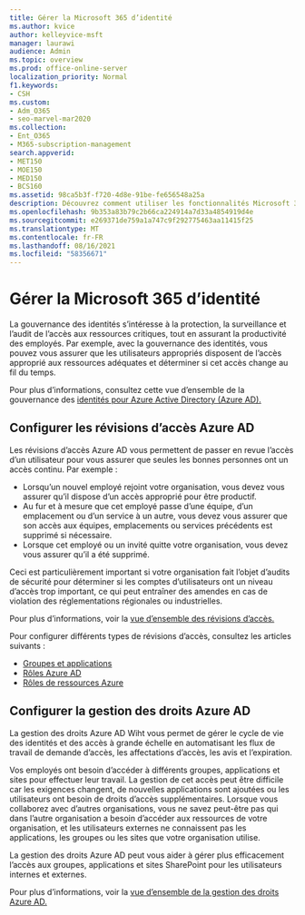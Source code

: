 ```yaml
---
title: Gérer la Microsoft 365 d’identité
ms.author: kvice
author: kelleyvice-msft
manager: laurawi
audience: Admin
ms.topic: overview
ms.prod: office-online-server
localization_priority: Normal
f1.keywords:
- CSH
ms.custom:
- Adm_O365
- seo-marvel-mar2020
ms.collection:
- Ent_O365
- M365-subscription-management
search.appverid:
- MET150
- MOE150
- MED150
- BCS160
ms.assetid: 98ca5b3f-f720-4d8e-91be-fe656548a25a
description: Découvrez comment utiliser les fonctionnalités Microsoft 365 gouvernance des identités.
ms.openlocfilehash: 9b353a83b79c2b66ca224914a7d33a4854919d4e
ms.sourcegitcommit: e269371de759a1a747c9f292775463aa11415f25
ms.translationtype: MT
ms.contentlocale: fr-FR
ms.lasthandoff: 08/16/2021
ms.locfileid: "58356671"
---
```

# <a name="manage-microsoft-365-identity-governance"></a>Gérer la Microsoft 365 d’identité

La gouvernance des identités s’intéresse à la protection, la surveillance et l’audit de l’accès aux ressources critiques, tout en assurant la productivité des employés. Par exemple, avec la gouvernance des identités, vous pouvez vous assurer que les utilisateurs appropriés disposent de l’accès approprié aux ressources adéquates et déterminer si cet accès change au fil du temps.

Pour plus d’informations, consultez cette vue d’ensemble de la gouvernance des [identités pour Azure Active Directory (Azure AD).](/azure/active-directory/governance/identity-governance-overview)

## <a name="set-up-azure-ad-access-reviews"></a>Configurer les révisions d’accès Azure AD

Les révisions d’accès Azure AD vous permettent de passer en revue l’accès d’un utilisateur pour vous assurer que seules les bonnes personnes ont un accès continu. Par exemple :

- Lorsqu’un nouvel employé rejoint votre organisation, vous devez vous assurer qu’il dispose d’un accès approprié pour être productif.
- Au fur et à mesure que cet employé passe d’une équipe, d’un emplacement ou d’un service à un autre, vous devez vous assurer que son accès aux équipes, emplacements ou services précédents est supprimé si nécessaire.
- Lorsque cet employé ou un invité quitte votre organisation, vous devez vous assurer qu’il a été supprimé.

Ceci est particulièrement important si votre organisation fait l’objet d’audits de sécurité pour déterminer si les comptes d’utilisateurs ont un niveau d’accès trop important, ce qui peut entraîner des amendes en cas de violation des réglementations régionales ou industrielles.

Pour plus d’informations, voir la [vue d’ensemble des révisions d’accès.](/azure/active-directory/governance/access-reviews-overview)

Pour configurer différents types de révisions d’accès, consultez les articles suivants :

- [Groupes et applications](/azure/active-directory/governance/create-access-review)
- [Rôles Azure AD](/azure/active-directory/privileged-identity-management/pim-how-to-start-security-review?toc=%2fazure%2factive-directory%2fgovernance%2ftoc.json)
- [Rôles de ressources Azure](/azure/active-directory/privileged-identity-management/pim-resource-roles-start-access-review?toc=%2fazure%2factive-directory%2fgovernance%2ftoc.json)

## <a name="set-up-azure-ad-entitlement-management"></a>Configurer la gestion des droits Azure AD

La gestion des droits Azure AD Wiht vous permet de gérer le cycle de vie des identités et des accès à grande échelle en automatisant les flux de travail de demande d’accès, les affectations d’accès, les avis et l’expiration.

Vos employés ont besoin d’accéder à différents groupes, applications et sites pour effectuer leur travail. La gestion de cet accès peut être difficile car les exigences changent, de nouvelles applications sont ajoutées ou les utilisateurs ont besoin de droits d’accès supplémentaires. Lorsque vous collaborez avec d’autres organisations, vous ne savez peut-être pas qui dans l’autre organisation a besoin d’accéder aux ressources de votre organisation, et les utilisateurs externes ne connaissent pas les applications, les groupes ou les sites que votre organisation utilise.

La gestion des droits Azure AD peut vous aider à gérer plus efficacement l’accès aux groupes, applications et sites SharePoint pour les utilisateurs internes et externes.
 
Pour plus d’informations, voir la [vue d’ensemble de la gestion des droits Azure AD.](/azure/active-directory/governance/entitlement-management-overview)